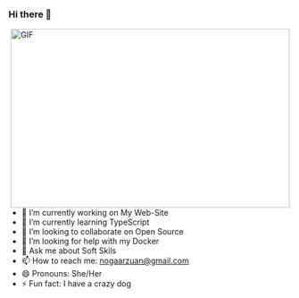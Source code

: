 ### Hi there 👋
 <img align="right" alt="GIF" src="https://github.com/Npga-arzuan/Noga-arzuan/blob/main/output_free (2).mp4?raw=true" width="500" height="320" />
 



- 🔭 I’m currently working on My Web-Site
- 🌱 I’m currently learning TypeScript
- 👯 I’m looking to collaborate on Open Source
- 🤔 I’m looking for help with my Docker
- 💬 Ask me about Soft Skils
- 📫 How to reach me: nogaarzuan@gmail.com
- 😄 Pronouns: She/Her
- ⚡ Fun fact: I have a crazy dog

